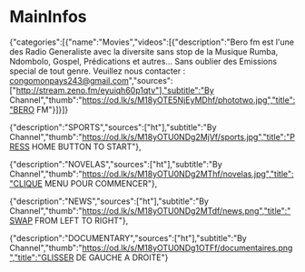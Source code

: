 # MainInfos
{"categories":[{"name":"Movies","videos":[{"description":"Bero fm est l'une des Radio Generaliste avec la diversite sans stop de la Musique Rumba, Ndombolo, Gospel, Prédications et autres... Sans oublier des Emissions special de tout genre. Veuillez nous contacter : congomonpays243@gmail.com","sources":["http://stream.zeno.fm/eyuiqh60p1qtv"],"subtitle":"By Channel","thumb":"https://od.lk/s/M18yOTE5NjEyMDhf/phototwo.jpg","title":"BERO FM"}]}]}

{"description":"SPORTS","sources":["ht"],"subtitle":"By Channel","thumb":"https://od.lk/s/M18yOTU0NDg2MjVf/sports.jpg","title":"PRESS HOME BUTTON TO START"},

{"description":"NOVELAS","sources":["ht"],"subtitle":"By Channel","thumb":"https://od.lk/s/M18yOTU0NDg2MThf/novelas.jpg","title":"CLIQUE MENU POUR COMMENCER"},

{"description":"NEWS","sources":["ht"],"subtitle":"By Channel","thumb":"https://od.lk/s/M18yOTU0NDg2MTdf/news.png","title":"SWAP FROM LEFT TO RIGHT"},

{"description":"DOCUMENTARY","sources":["ht"],"subtitle":"By Channel","thumb":"https://od.lk/s/M18yOTU0NDg1OTFf/documentaires.png","title":"GLISSER DE GAUCHE A DROITE"}
